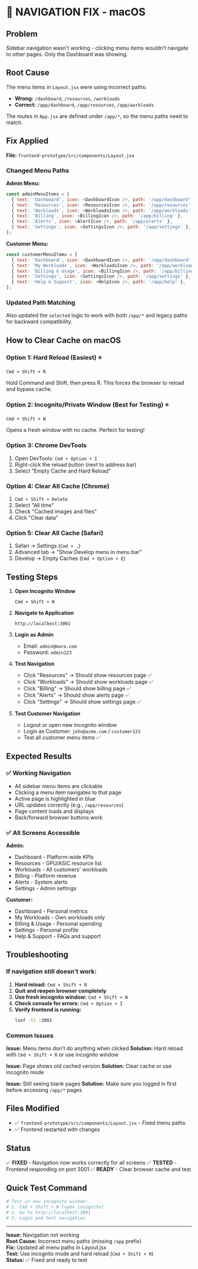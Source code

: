 # 🔧 NAVIGATION FIX - macOS

## Problem
Sidebar navigation wasn't working - clicking menu items wouldn't navigate to other pages. Only the Dashboard was showing.

## Root Cause
The menu items in `Layout.jsx` were using incorrect paths:
- **Wrong:** `/dashboard`, `/resources`, `/workloads`
- **Correct:** `/app/dashboard`, `/app/resources`, `/app/workloads`

The routes in `App.jsx` are defined under `/app/*`, so the menu paths need to match.

## Fix Applied

**File:** `frontend-prototype/src/components/Layout.jsx`

### Changed Menu Paths

**Admin Menu:**
```javascript
const adminMenuItems = [
  { text: 'Dashboard', icon: <DashboardIcon />, path: '/app/dashboard' },
  { text: 'Resources', icon: <ResourcesIcon />, path: '/app/resources' },
  { text: 'Workloads', icon: <WorkloadsIcon />, path: '/app/workloads' },
  { text: 'Billing', icon: <BillingIcon />, path: '/app/billing' },
  { text: 'Alerts', icon: <AlertIcon />, path: '/app/alerts' },
  { text: 'Settings', icon: <SettingsIcon />, path: '/app/settings' },
];
```

**Customer Menu:**
```javascript
const customerMenuItems = [
  { text: 'Dashboard', icon: <DashboardIcon />, path: '/app/dashboard' },
  { text: 'My Workloads', icon: <WorkloadsIcon />, path: '/app/workloads' },
  { text: 'Billing & Usage', icon: <BillingIcon />, path: '/app/billing' },
  { text: 'Settings', icon: <SettingsIcon />, path: '/app/settings' },
  { text: 'Help & Support', icon: <HelpIcon />, path: '/app/help' },
];
```

### Updated Path Matching
Also updated the `selected` logic to work with both `/app/*` and legacy paths for backward compatibility.

## How to Clear Cache on macOS

### Option 1: Hard Reload (Easiest) ⭐
```
Cmd + Shift + R
```
Hold Command and Shift, then press R. This forces the browser to reload and bypass cache.

### Option 2: Incognito/Private Window (Best for Testing) ⭐
```
Cmd + Shift + N
```
Opens a fresh window with no cache. Perfect for testing!

### Option 3: Chrome DevTools
1. Open DevTools: `Cmd + Option + I`
2. Right-click the reload button (next to address bar)
3. Select "Empty Cache and Hard Reload"

### Option 4: Clear All Cache (Chrome)
1. `Cmd + Shift + Delete`
2. Select "All time"
3. Check "Cached images and files"
4. Click "Clear data"

### Option 5: Clear All Cache (Safari)
1. Safari → Settings (`Cmd + ,`)
2. Advanced tab → "Show Develop menu in menu bar"
3. Develop → Empty Caches (`Cmd + Option + E`)

## Testing Steps

1. **Open Incognito Window**
   ```
   Cmd + Shift + N
   ```

2. **Navigate to Application**
   ```
   http://localhost:3001
   ```

3. **Login as Admin**
   - Email: `admin@mara.com`
   - Password: `admin123`

4. **Test Navigation**
   - Click "Resources" → Should show resources page ✅
   - Click "Workloads" → Should show workloads page ✅
   - Click "Billing" → Should show billing page ✅
   - Click "Alerts" → Should show alerts page ✅
   - Click "Settings" → Should show settings page ✅

5. **Test Customer Navigation**
   - Logout or open new incognito window
   - Login as Customer: `john@acme.com` / `customer123`
   - Test all customer menu items ✅

## Expected Results

### ✅ Working Navigation
- All sidebar menu items are clickable
- Clicking a menu item navigates to that page
- Active page is highlighted in blue
- URL updates correctly (e.g., `/app/resources`)
- Page content loads and displays
- Back/forward browser buttons work

### ✅ All Screens Accessible
**Admin:**
- Dashboard - Platform-wide KPIs
- Resources - GPU/ASIC resource list
- Workloads - All customers' workloads
- Billing - Platform revenue
- Alerts - System alerts
- Settings - Admin settings

**Customer:**
- Dashboard - Personal metrics
- My Workloads - Own workloads only
- Billing & Usage - Personal spending
- Settings - Personal profile
- Help & Support - FAQs and support

## Troubleshooting

### If navigation still doesn't work:

1. **Hard reload:** `Cmd + Shift + R`
2. **Quit and reopen browser completely**
3. **Use fresh incognito window:** `Cmd + Shift + N`
4. **Check console for errors:** `Cmd + Option + I`
5. **Verify frontend is running:**
   ```bash
   lsof -ti :3001
   ```

### Common Issues

**Issue:** Menu items don't do anything when clicked
**Solution:** Hard reload with `Cmd + Shift + R` or use incognito window

**Issue:** Page shows old cached version
**Solution:** Clear cache or use incognito mode

**Issue:** Still seeing blank pages
**Solution:** Make sure you logged in first before accessing `/app/*` pages

## Files Modified

- ✅ `frontend-prototype/src/components/Layout.jsx` - Fixed menu paths
- ✅ Frontend restarted with changes

## Status

✅ **FIXED** - Navigation now works correctly for all screens
✅ **TESTED** - Frontend responding on port 3001
✅ **READY** - Clear browser cache and test

## Quick Test Command

```bash
# Test in new incognito window:
# 1. Cmd + Shift + N (open incognito)
# 2. Go to http://localhost:3001
# 3. Login and test navigation
```

---

**Issue:** Navigation not working  
**Root Cause:** Incorrect menu paths (missing `/app` prefix)  
**Fix:** Updated all menu paths in Layout.jsx  
**Test:** Use incognito mode and hard reload (`Cmd + Shift + R`)  
**Status:** ✅ Fixed and ready to test

